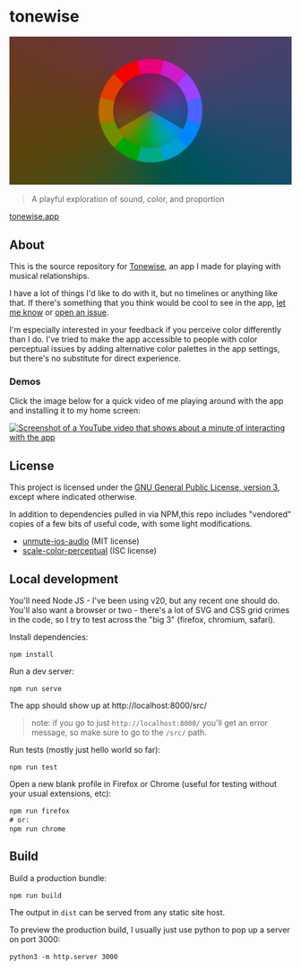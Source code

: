 # tonewise

![a banner image showing a tonewise logo on a colorful background](./assets/opengraph.png)

> A playful exploration of sound, color, and proportion

[tonewise.app](https://tonewise.app/)

## About

This is the source repository for [Tonewise](https://tonewise.app), an app I
made for playing with musical relationships.

I have a lot of things I'd like to do with it, but no timelines or anything like that. If there's something that you think would be cool to see in the app, [let me know](https://yusef.napora.org) or [open an issue](https://github.com/yusefnapora/tonewise/issues/new).

I'm especially interested in your feedback if you perceive color differently than I do. I've tried to make the app accessible to people with color perceptual issues by adding alternative color palettes in the app settings, but there's no substitute for direct experience.

### Demos

Click the image below for a quick video of me playing around with the app and installing it to my home screen:

[![Screenshot of a YouTube video that shows about a minute of interacting with the app](https://img.youtube.com/vi/oJYA1k86ckM/maxresdefault.jpg)](https://www.youtube.com/watch?v=oJYA1k86ckM)

## License

This project is licensed under the [GNU General Public License, version 3](./LICENSE.txt), except where indicated otherwise.

In addition to dependencies pulled in via NPM,this repo includes "vendored" copies of a few bits of useful code, with some light modifications.

- [unmute-ios-audio](https://github.com/feross/unmute-ios-audio) (MIT license)
- [scale-color-perceptual](https://github.com/politiken-journalism/scale-color-perceptual) (ISC license)

## Local development

You'll need Node JS - I've been using v20, but any recent one should do. You'll also want a browser or two - there's a lot of SVG and CSS grid crimes in the code, so I try to test across the "big 3" (firefox, chromium, safari).

Install dependencies:

```shell
npm install
```

Run a dev server:

```shell
npm run serve
```

The app should show up at http://localhost:8000/src/

> note: if you go to just `http://localhost:8000/` you'll get an error message, so make sure to go to the `/src/` path.

Run tests (mostly just hello world so far):

```shell
npm run test
```

Open a new blank profile in Firefox or Chrome (useful for testing without your usual extensions, etc):

```shell
npm run firefox
# or:
npm run chrome
```

## Build

Build a production bundle:

```shell
npm run build
```

The output in `dist` can be served from any static site host.

To preview the production build, I usually just use python to pop up a server on port 3000:

```shell
python3 -m http.server 3000
```
